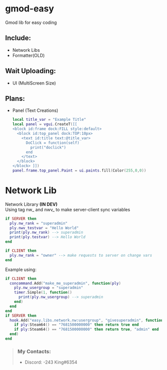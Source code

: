 # gmod-easy
Gmod lib for easy coding
## Include:
- Network Libs
- Formatter(OLD)
## Wait Uploading:
- UI (MultiScreen Size)
## Plans:
- Panel (Text Creations)
  ```lua
  local title_var = "Example Title"
  local panel = vgui.CreateT([[
  <block id:frame dock:FILL style:default>
    <block id:top_panel dock:TOP:10px> 
      <text id:title text:@title_var>
        DoClick = function(self)
          print("doclick")
        end
      </text>
    </block>
  </block> ]])
  panel.frame.top_panel.Paint = ui.paints.fill(Color(255,0,0))
  ```


# Network Lib
Network Library __(IN DEV)__\
Using tag nw_ and nwv_ to make server-client sync variables
```lua
if SERVER then
  ply.nw_rank = "superadmin"
  ply.nwv_testvar = "Hello World"
  print(ply.nw_rank) --> superadmin
  print(ply.testvar) --> Hello World
end

if CLIENT then
  ply.nw_rank = "owner" --> make requests to server on change vars
end
```


Example using:
```lua
if CLIENT then
  concommand.Add("make_me_superadmin", function(ply)
    ply.nw_usergroup = "superadmin"
    timer.Simple(1, function()
      print(ply.nw_usergroup) --> superadmin
    end)
  end
end
if SERVER then
  hook.Add("easy.libs.network.nw:usergroup", "givesuperadmin", function(ply, key, value)
    if ply:Steam64() == "7681500000000" then return true end
    if ply:Steam64() == "7681500000000" then return true, "admin" end
  end)
end
```
>### My Contacts:
>- Discord: -243 King#6354
